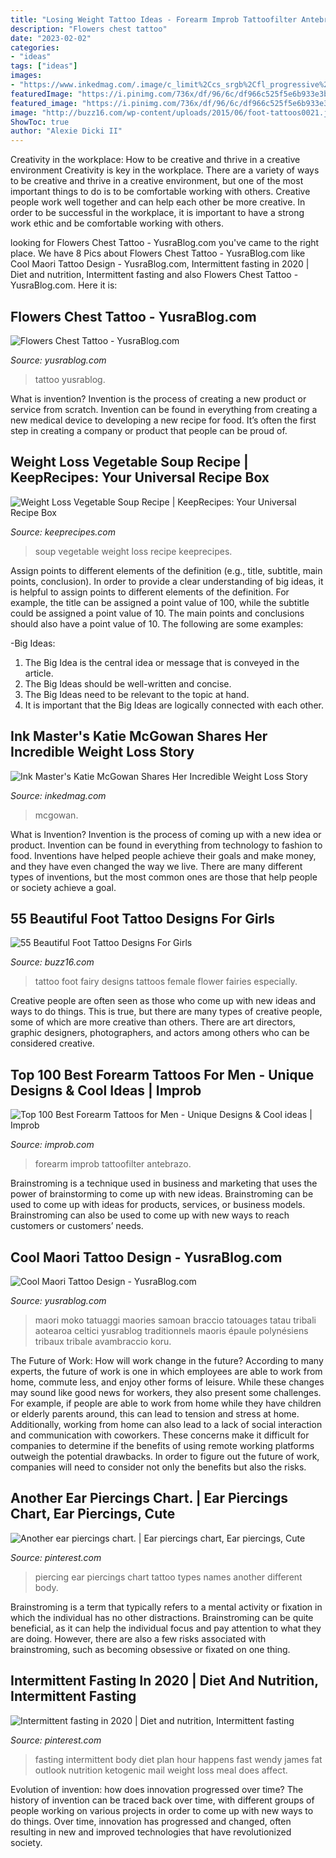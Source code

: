 ```yaml
---
title: "Losing Weight Tattoo Ideas - Forearm Improb Tattoofilter Antebrazo"
description: "Flowers chest tattoo"
date: "2023-02-02"
categories:
- "ideas"
tags: ["ideas"]
images:
- "https://www.inkedmag.com/.image/c_limit%2Ccs_srgb%2Cfl_progressive%2Cq_auto:good%2Cw_700/MTU5MDMyOTg3OTEyNjQ0MjQ1/image2.jpg"
featuredImage: "https://i.pinimg.com/736x/df/96/6c/df966c525f5e6b933e3b3a363c8b6927.jpg"
featured_image: "https://i.pinimg.com/736x/df/96/6c/df966c525f5e6b933e3b3a363c8b6927.jpg"
image: "http://buzz16.com/wp-content/uploads/2015/06/foot-tattoos0021.jpg"
ShowToc: true
author: "Alexie Dicki II"
---
```



Creativity in the workplace: How to be creative and thrive in a creative environment
Creativity is key in the workplace. There are a variety of ways to be creative and thrive in a creative environment, but one of the most important things to do is to be comfortable working with others. Creative people work well together and can help each other be more creative. In order to be successful in the workplace, it is important to have a strong work ethic and be comfortable working with others.

	

		
looking for Flowers Chest Tattoo - YusraBlog.com you've came to the right place. We have 8 Pics about Flowers Chest Tattoo - YusraBlog.com like Cool Maori Tattoo Design - YusraBlog.com, Intermittent fasting in 2020 | Diet and nutrition, Intermittent fasting and also Flowers Chest Tattoo - YusraBlog.com. Here it is:
		
    
## Flowers Chest Tattoo - YusraBlog.com

<img loading=lazy src="https://www.yusrablog.com/wp-content/uploads/2010/12/Flowers-Chest-Tattoo.jpg" onerror="this.onerror=null;this.src='https://tse1.mm.bing.net/th?id=OIP.59oY_X_uxtwnO3m1NtYbMAHaHK&amp;pid=15.1';" alt="Flowers Chest Tattoo - YusraBlog.com">

_Source: yusrablog.com_

>tattoo yusrablog. 

	

What is invention?
Invention is the process of creating a new product or service from scratch. Invention can be found in everything from creating a new medical device to developing a new recipe for food. It’s often the first step in creating a company or product that people can be proud of.

    
## Weight Loss Vegetable Soup Recipe | KeepRecipes: Your Universal Recipe Box

<img loading=lazy src="https://keeprecipes.com/sites/keeprecipes/files/189844_1483541893_0.jpg" onerror="this.onerror=null;this.src='https://tse4.mm.bing.net/th?id=OIP.8zRS3C1aylDZbw2GWfgyEQHaLH&amp;pid=15.1';" alt="Weight Loss Vegetable Soup Recipe | KeepRecipes: Your Universal Recipe Box">

_Source: keeprecipes.com_

>soup vegetable weight loss recipe keeprecipes. 

	

Assign points to different elements of the definition (e.g., title, subtitle, main points, conclusion).
In order to provide a clear understanding of big ideas, it is helpful to assign points to different elements of the definition. For example, the title can be assigned a point value of 100, while the subtitle could be assigned a point value of 10. The main points and conclusions should also have a point value of 10. 
The following are some examples: 

-Big Ideas: 
1) The Big Idea is the central idea or message that is conveyed in the article. 
2) The Big Ideas should be well-written and concise. 
3) The Big Ideas need to be relevant to the topic at hand. 
4) It is important that the Big Ideas are logically connected with each other.

    
## Ink Master&#039;s Katie McGowan Shares Her Incredible Weight Loss Story

<img loading=lazy src="https://www.inkedmag.com/.image/c_limit%2Ccs_srgb%2Cfl_progressive%2Cq_auto:good%2Cw_700/MTU5MDMyOTg3OTEyNjQ0MjQ1/image2.jpg" onerror="this.onerror=null;this.src='https://tse2.mm.bing.net/th?id=OIP.Is8RXyjyV52cp6HZALNhBAHaK0&amp;pid=15.1';" alt="Ink Master&#039;s Katie McGowan Shares Her Incredible Weight Loss Story">

_Source: inkedmag.com_

>mcgowan. 

	

What is Invention?
Invention is the process of coming up with a new idea or product. Invention can be found in everything from technology to fashion to food. Inventions have helped people achieve their goals and make money, and they have even changed the way we live. There are many different types of inventions, but the most common ones are those that help people or society achieve a goal.

    
## 55 Beautiful Foot Tattoo Designs For Girls

<img loading=lazy src="http://buzz16.com/wp-content/uploads/2015/06/foot-tattoos0021.jpg" onerror="this.onerror=null;this.src='https://tse2.mm.bing.net/th?id=OIP.Za5mVbB_DCFgCExJQ6TLcgHaLH&amp;pid=15.1';" alt="55 Beautiful Foot Tattoo Designs For Girls">

_Source: buzz16.com_

>tattoo foot fairy designs tattoos female flower fairies especially. 

	

Creative people are often seen as those who come up with new ideas and ways to do things. This is true, but there are many types of creative people, some of which are more creative than others. There are art directors, graphic designers, photographers, and actors among others who can be considered creative.

    
## Top 100 Best Forearm Tattoos For Men - Unique Designs &amp; Cool Ideas | Improb

<img loading=lazy src="https://improb.com/wp-content/uploads/2018/02/d70c011094d64c404f7ac7b73f67b3e0.jpg" onerror="this.onerror=null;this.src='https://tse1.mm.bing.net/th?id=OIP.6G9xZSfhqcWKxHWzhtHThQHaKv&amp;pid=15.1';" alt="Top 100 Best Forearm Tattoos for Men - Unique Designs &amp; Cool ideas | Improb">

_Source: improb.com_

>forearm improb tattoofilter antebrazo. 

	

Brainstroming is a technique used in business and marketing that uses the power of brainstorming to come up with new ideas. Brainstroming can be used to come up with ideas for products, services, or business models. Brainstroming can also be used to come up with new ways to reach customers or customers’ needs.

    
## Cool Maori Tattoo Design - YusraBlog.com

<img loading=lazy src="https://www.yusrablog.com/wp-content/uploads/2010/12/Cool-Maori-Tattoo-Design.jpg" onerror="this.onerror=null;this.src='https://tse2.mm.bing.net/th?id=OIP.kBc3zY_OfAjQwXexIWB4zwHaPn&amp;pid=15.1';" alt="Cool Maori Tattoo Design - YusraBlog.com">

_Source: yusrablog.com_

>maori moko tatuaggi maories samoan braccio tatouages tatau tribali aotearoa celtici yusrablog traditionnels maoris épaule polynésiens tribaux tribale avambraccio koru. 

	

The Future of Work: How will work change in the future?
According to many experts, the future of work is one in which employees are able to work from home, commute less, and enjoy other forms of leisure. While these changes may sound like good news for workers, they also present some challenges. For example, if people are able to work from home while they have children or elderly parents around, this can lead to tension and stress at home. Additionally, working from home can also lead to a lack of social interaction and communication with coworkers. These concerns make it difficult for companies to determine if the benefits of using remote working platforms outweigh the potential drawbacks. In order to figure out the future of work, companies will need to consider not only the benefits but also the risks.

    
## Another Ear Piercings Chart. | Ear Piercings Chart, Ear Piercings, Cute

<img loading=lazy src="https://i.pinimg.com/736x/7c/19/44/7c1944e6ef67c6547d0c095cc6a289dd--piercing-chart-piercing-tattoo.jpg" onerror="this.onerror=null;this.src='https://tse2.mm.bing.net/th?id=OIP.8JkDCrmewlQkfI2tCxA8AwHaNK&amp;pid=15.1';" alt="Another ear piercings chart. | Ear piercings chart, Ear piercings, Cute">

_Source: pinterest.com_

>piercing ear piercings chart tattoo types names another different body. 

	

Brainstroming is a term that typically refers to a mental activity or fixation in which the individual has no other distractions. Brainstroming can be quite beneficial, as it can help the individual focus and pay attention to what they are doing. However, there are also a few risks associated with brainstroming, such as becoming obsessive or fixated on one thing.

    
## Intermittent Fasting In 2020 | Diet And Nutrition, Intermittent Fasting

<img loading=lazy src="https://i.pinimg.com/736x/df/96/6c/df966c525f5e6b933e3b3a363c8b6927.jpg" onerror="this.onerror=null;this.src='https://tse2.mm.bing.net/th?id=OIP.tTxhyaYN8OSOmdM_Yv_N2wHaNK&amp;pid=15.1';" alt="Intermittent fasting in 2020 | Diet and nutrition, Intermittent fasting">

_Source: pinterest.com_

>fasting intermittent body diet plan hour happens fast wendy james fat outlook nutrition ketogenic mail weight loss meal does affect. 

	

Evolution of invention: how does innovation progressed over time?
The history of invention can be traced back over time, with different groups of people working on various projects in order to come up with new ways to do things. Over time, innovation has progressed and changed, often resulting in new and improved technologies that have revolutionized society.


